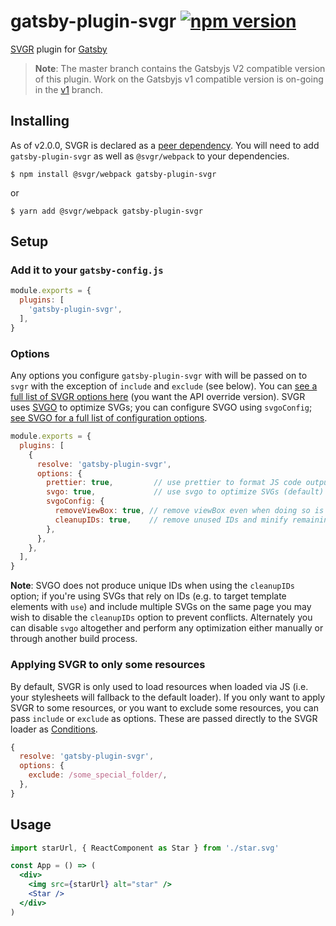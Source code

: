 # gatsby-plugin-svgr [![npm version](https://badge.fury.io/js/gatsby-plugin-svgr.svg)](https://badge.fury.io/js/gatsby-plugin-svgr)

[SVGR](https://github.com/smooth-code/svgr) plugin for [Gatsby](https://www.gatsbyjs.org)

> **Note**: The master branch contains the Gatsbyjs V2 compatible version of this plugin. Work on the Gatsbyjs v1 compatible version is on-going in the [v1](https://github.com/zabute/gatsby-plugin-svgr/tree/v1) branch.

## Installing

As of v2.0.0, SVGR is declared as a [peer dependency](https://nodejs.org/en/blog/npm/peer-dependencies/). You will need to add `gatsby-plugin-svgr` as well as `@svgr/webpack` to your dependencies. 

```console
$ npm install @svgr/webpack gatsby-plugin-svgr
```
or
```console
$ yarn add @svgr/webpack gatsby-plugin-svgr
```

## Setup

### Add it to your `gatsby-config.js`

```js
module.exports = {
  plugins: [
    'gatsby-plugin-svgr',
  ],
}
```

### Options

Any options you configure `gatsby-plugin-svgr` with will be passed on to `svgr` with the exception of `include` and `exclude` (see below). You can [see a full list of SVGR options here](https://github.com/smooth-code/svgr#options) (you want the API override version). SVGR uses [SVGO](https://github.com/svg/svgo) to optimize SVGs; you can configure SVGO using `svgoConfig`; [see SVGO for a full list of configuration options](https://github.com/svg/svgo#what-it-can-do).

```js
module.exports = {
  plugins: [
    {
      resolve: 'gatsby-plugin-svgr',
      options: {
        prettier: true,         // use prettier to format JS code output (default)
        svgo: true,             // use svgo to optimize SVGs (default)
        svgoConfig: {
          removeViewBox: true, // remove viewBox even when doing so is possible (default)
          cleanupIDs: true,    // remove unused IDs and minify remaining IDs (default)
        },
      },
    },
  ],
}
```

**Note**: SVGO does not produce unique IDs when using the `cleanupIDs` option; if you're using SVGs that rely on IDs (e.g. to target template elements with `use`) and include multiple SVGs on the same page you may wish to disable the `cleanupIDs` option to prevent conflicts. Alternately you can disable `svgo` altogether and perform any optimization either manually or through another build process.

### Applying SVGR to only some resources

By default, SVGR is only used to load resources when loaded via JS (i.e. your stylesheets will fallback to the default loader). If you only want to apply SVGR to some resources, or you want to exclude some resources, you can pass `include` or `exclude` as options. These are passed directly to the SVGR loader as [Conditions](https://webpack.js.org/configuration/module/#condition).

```js
{
  resolve: 'gatsby-plugin-svgr',
  options: {
    exclude: /some_special_folder/,
  },
}
```

## Usage

```jsx
import starUrl, { ReactComponent as Star } from './star.svg'

const App = () => (
  <div>
    <img src={starUrl} alt="star" />
    <Star />
  </div>
)
```
